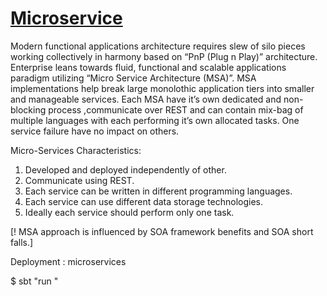 # [Microservice](https://rklicksolutions.wordpress.com/?p=554&preview=true)

Modern functional applications architecture requires slew of silo pieces working collectively in harmony  based on “PnP (Plug n Play)” architecture. Enterprise leans towards fluid, functional and scalable applications paradigm utilizing  “Micro Service Architecture (MSA)”. MSA implementations help  break large monolothic application tiers into smaller and manageable services. Each MSA have it’s own dedicated and non-blocking process ,communicate over REST and can contain mix-bag of multiple languages with each performing it’s own allocated tasks. One service failure have no impact on others.

Micro-Services Characteristics:

1) Developed and deployed independently of other.
2) Communicate using REST.
3) Each service can be written in different programming languages.
4) Each service can use different data storage technologies.
5) Ideally each service should perform only one task.

[! MSA approach is influenced by SOA framework benefits and  SOA short falls.]


Deployment : microservices

$ sbt "run <PORT>"

